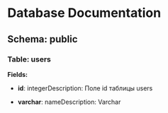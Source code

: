 # Database Documentation

## Schema: public

### Table: users

**Fields:**

- **id**: integerDescription: Поле id таблицы users

- **varchar**: nameDescription: Varchar

